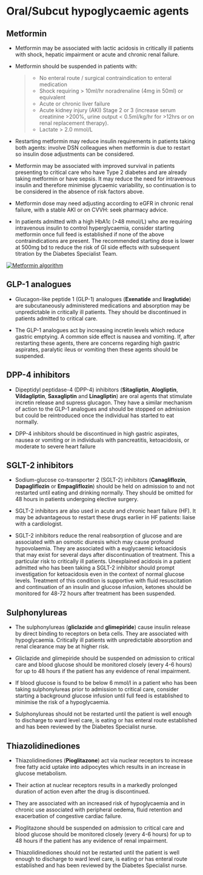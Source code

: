 # Oral/Subcut hypoglycaemic agents

## Metformin

- Metformin may be associated with lactic acidosis in critically ill patients with shock, hepatic impairment or acute and chronic renal failure.

- Metformin should be suspended in patients with:
  > - No enteral route / surgical contraindication to enteral medication
  > - Shock requiring > 10ml/hr noradrenaline (4mg in 50ml) or equivalent
  > - Acute or chronic liver failure
  > - Acute kidney injury (AKI) Stage 2 or 3 (increase serum creatinine >200%, urine output < 0.5ml/kg/hr for >12hrs or on renal replacement therapy).
  > - Lactate > 2.0 mmol/L

- Restarting metformin may reduce insulin requirements in patients taking both agents: involve DSN colleagues when metformin is due to restart so insulin dose adjustments can be considered.

- Metformin may be associated with improved survival in patients presenting to critical care who have Type 2 diabetes and are already taking metformin or have sepsis. It may reduce the need for intravenous insulin and therefore minimise glycaemic variability, so continuation is to be considered in the absence of risk factors above.

- Metformin dose may need adjusting according to eGFR in chronic renal failure, with a stable AKI or on CVVH: seek pharmacy advice.

- In patients admitted with a high HbA1c (>48 mmol/L) who are requiring intravenous insulin to control hyperglycaemia, consider starting metformin once full feed is established if none of the above contraindications are present.  The recommended starting dose is lower at 500mg bd to reduce the risk of GI side effects with subsequent titration by the Diabetes Specialist Team.

<!-- insert flowchart SVG code -->
[![Metformin algorithm](/metformin.svg)](/metformin.pdf)

## GLP-1 analogues

- Glucagon-like peptide 1 (GLP-1) analogues (**Exenatide** and **liraglutide**) are subcutaneously administered medications and absorption may be unpredictable in critically ill patients. They should be discontinued in patients admitted to critical care.

- The GLP-1 analogues act by increasing incretin levels which reduce gastric emptying. A common side effect is nausea and vomiting. If, after restarting these agents, there are concerns regarding high gastric aspirates, paralytic ileus or vomiting then these agents should be suspended.

## DPP-4 inhibitors

- Dipeptidyl peptidase-4 (DPP-4) inhibitors (**Sitagliptin**, **Alogliptin**, **Vildagliptin**, **Saxagliptin** and **Linagliptin**) are oral agents that stimulate incretin release and supress glucagon. They have a similar mechanism of action to the GLP-1 analogues and should be stopped on admission but could be reintroduced once the individual has started to eat normally.

- DPP-4 inhibitors should be discontinued in high gastric aspirates, nausea or vomiting or in individuals with pancreatitis, ketoacidosis, or moderate to severe heart failure

## SGLT-2 inhibitors

- Sodium-glucose co-transporter 2 (SGLT-2) inhibitors (**Canagliflozin**, **Dapagliflozin** or **Empagliflozin**) should be held on admission to and not restarted until eating and drinking normally. They should be omitted for 48 hours in patients undergoing elective surgery.

- SGLT-2 inhibitors are also used in acute and chronic heart failure (HF). It may be advantageous to restart these drugs earlier in HF patients: liaise with a cardiologist.

- SGLT-2 inhibitors reduce the renal reabsorption of glucose and are associated with an osmotic diuresis which may cause profound hypovolaemia.  They are associated with a euglycaemic ketoacidosis that may exist for several days after discontinuation of treatment. This a particular risk to critically ill patients. Unexplained acidosis in a patient admitted who has been taking a SGLT-2 inhibitor should prompt investigation for ketoacidosis even in the context of normal glucose levels. Treatment of this condition is supportive with fluid resuscitation and continuation of an insulin and glucose infusion, ketones should be monitored for 48-72 hours after treatment has been suspended.

## Sulphonylureas

- The sulphonylureas (**gliclazide** and **glimepiride**) cause insulin release by direct binding to receptors on beta cells. They are associated with hypoglycaemia. Critically ill patients with unpredictable absorption and renal clearance may be at higher risk.

- Gliclazide and glimepiride should be suspended on admission to critical care and blood glucose should be monitored closely (every 4-6 hours) for up to 48 hours if the patient has any evidence of renal impairment.  

- If blood glucose is found to be below 6 mmol/l in a patient who has been taking sulphonylureas prior to admission to critical care, consider starting a background glucose infusion until full feed is established to minimise the risk of a hypoglycaemia.

- Sulphonylureas should not be restarted until the patient is well enough to discharge to ward level care, is eating or has enteral route established and has been reviewed by the Diabetes Specialist nurse.

## Thiazolidinediones

- Thiazolidinediones (**Pioglitazone**) act via nuclear receptors to increase free fatty acid uptake into adipocytes which results in an increase in glucose metabolism.

- Their action at nuclear receptors results in a markedly prolonged duration of action even after the drug is discontinued.

- They are associated with an increased risk of hypoglycaemia and in chronic use associated with peripheral oedema, fluid retention and exacerbation of congestive cardiac failure.

- Pioglitazone should be suspended on admission to critical care and blood glucose should be monitored closely (every 4-6 hours) for up to 48 hours if the patient has any evidence of renal impairment.  

- Thiazolidinediones should not be restarted until the patient is well enough to discharge to ward level care, is eating or has enteral route established and has been reviewed by the Diabetes Specialist nurse.
